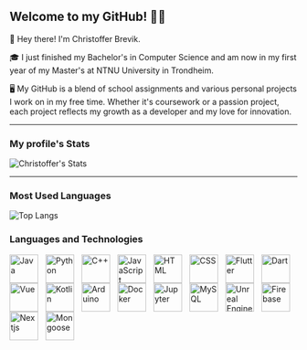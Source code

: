## Welcome to my GitHub! 👨‍💻
👋 Hey there! I'm Christoffer Brevik.

🎓 I just finished my Bachelor's in Computer Science and am now in my first year of my Master's at NTNU University in Trondheim.

🖥️ My GitHub is a blend of school assignments and various personal projects I work on in my free time. Whether it's coursework or a passion project, each project reflects my growth as a developer and my love for innovation.

<!--
Need to reword this...

💡 Thanks for stopping by. If you've feedback or are interested in collaborating, I'd love to hear from you.
-->
---

### My profile's Stats
![Christoffer's Stats](https://github-readme-stats.vercel.app/api?username=flippi321&show_icons=true&theme=radical)

---

### Most Used Languages
![Top Langs](https://github-readme-stats.vercel.app/api/top-langs/?username=flippi321&show_icons=true&theme=radical&hide=Jupyter%20Notebook,Cmake,C)

<!--
---

### Most Used Languages by Repo
<img src="http://github-profile-summary-cards.vercel.app/api/cards/repos-per-language?username=flippi321&theme=radical&hide=Jupyter%20Notebook" />
<p align="left"> <img src="https://komarev.com/ghpvc/?username=flippi321&label=Profile%20views&color=0e75b6&style=flat" alt="flippi321" /> </p>
---
-->

### Languages and Technologies
<img align="left" alt="Java" title="Java" width="50px" style="padding-right:10px;" src="https://cdn.jsdelivr.net/gh/devicons/devicon/icons/java/java-original.svg" />
<img align="left" alt="Python" title="Python" width="50px" style="padding-right:10px;" src="https://cdn.jsdelivr.net/gh/devicons/devicon/icons/python/python-original.svg" />
<img align="left" alt="C++" title="C++" width="50px" style="padding-right:10px;" src="https://cdn.jsdelivr.net/gh/devicons/devicon/icons/cplusplus/cplusplus-original.svg" />
<img align="left" alt="JavaScript" title="JavaScript" width="50px" style="padding-right:10px;" src="https://cdn.jsdelivr.net/gh/devicons/devicon/icons/javascript/javascript-original.svg" />
<img align="left" alt="HTML" title="HTML" width="50px" style="padding-right:10px;" src="https://cdn.jsdelivr.net/gh/devicons/devicon/icons/html5/html5-original.svg" />
<img align="left" alt="CSS" title="CSS" width="50px" style="padding-right:10px;" src="https://cdn.jsdelivr.net/gh/devicons/devicon/icons/css3/css3-original.svg" />
<img align="left" alt="Flutter" title="Flutter" width="50px" style="padding-right:10px;" src="https://cdn.jsdelivr.net/gh/devicons/devicon/icons/flutter/flutter-original.svg" />
<img align="left" alt="Dart" title="Dart" width="50px" style="padding-right:10px;" img src="https://cdn.jsdelivr.net/gh/devicons/devicon/icons/dart/dart-original.svg" />
<img align="left" alt="Vue" title="Vue" width="50px" style="padding-right:10px;"src="https://cdn.jsdelivr.net/gh/devicons/devicon/icons/vuejs/vuejs-original-wordmark.svg" />
<img align="left" alt="Kotlin" title="Kotlin" width="50px" style="padding-right:10px;"src="https://cdn.jsdelivr.net/gh/devicons/devicon/icons/kotlin/kotlin-original.svg" />
<img align="left" alt="Arduino" title="Arduino" width="50px" style="padding-right:10px;"src="https://cdn.jsdelivr.net/gh/devicons/devicon/icons/arduino/arduino-original-wordmark.svg" />
<img align="left" alt="Docker" title="Docker" width="50px" style="padding-right:10px;" src="https://cdn.jsdelivr.net/gh/devicons/devicon/icons/docker/docker-original-wordmark.svg" />
<img align="left" alt="Jupyter" title="Jupyter" width="50px" style="padding-right:10px;" src="https://cdn.jsdelivr.net/gh/devicons/devicon/icons/jupyter/jupyter-original-wordmark.svg" />
<img align="left" alt="MySQL" title="MySQL" width="50px" style="padding-right:10px;" src="https://cdn.jsdelivr.net/gh/devicons/devicon/icons/mysql/mysql-original-wordmark.svg" />
<img img align="left" alt="Unreal Engine" title="Unreal Engine" width="50px" style="padding-right:10px;" src="https://cdn.jsdelivr.net/gh/devicons/devicon/icons/unrealengine/unrealengine-original-wordmark.svg" />
<img img align="left" alt="Firebase" title="Firebase" width="50px" style="padding-right:10px;" src="https://cdn.jsdelivr.net/gh/devicons/devicon/icons/firebase/firebase-plain-wordmark.svg" />
<img img align="left" alt="Nextjs" title="Nextjs" width="50px" style="padding-right:10px;" src="https://cdn.jsdelivr.net/gh/devicons/devicon@latest/icons/nextjs/nextjs-original.svg" />
<img img align="left" alt="Mongoose" title="Mongoose" width="50px" style="padding-right:10px;" src="https://cdn.jsdelivr.net/gh/devicons/devicon@latest/icons/mongoose/mongoose-original.svg" />          
<br />


